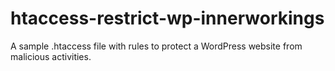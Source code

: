 # htaccess-restrict-wp-innerworkings
A sample .htaccess file with rules to protect a WordPress website from malicious activities.
